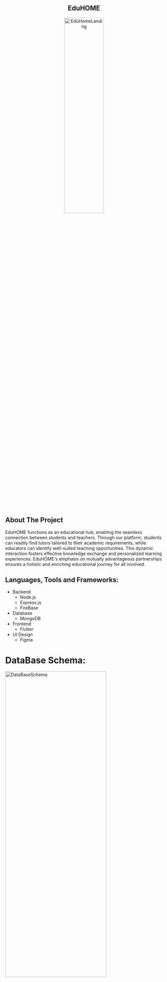 <div align="center">
  <h2>EduHOME</h2>
  <img src="https://github.com/MuntasirNahid/EduHOME/assets/69505101/8112c21f-3ab3-42e4-b3a1-4be58ec6a5f0" alt="EduHomeLanding" width="50%" height="40%">
</div>

## About The Project

EduHOME functions as an educational hub, enabling the seamless connection between students and teachers. Through our platform, students can readily find tutors tailored to their academic requirements, while educators can identify well-suited teaching opportunities. This dynamic interaction fosters effective knowledge exchange and personalized learning experiences. EduHOME's emphasis on mutually advantageous partnerships ensures a holistic and enriching educational journey for all involved.

## Languages, Tools and Frameworks:<a name="tools"></a>

- Backend
    - Node.js
    - Express.js
    - FireBase      
- Database
  - MongoDB
- Frontend
    - Flutter
- UI Design
    - Figma


# DataBase Schema:

<img src="https://github.com/MuntasirNahid/EduHOME/assets/69505101/2a51c810-9860-4804-b70b-c071f9a54124" alt="DataBaseSchema" width="80%" height="50%">

# Video Presentation :


<a href="https://youtu.be/o91aPjKT2c0">
Youtube
</a>





## How to RUN:

Follow the step by step installation procedure to install and run this on your machine.

#### Getting the repository

1. Clone the repo

   ```sh
   git clone https://github.com/mahirlabibdihan/dEducation-backend.git
   ```

Then run the following commands to run your app:

### Server Side
```bash
  cd backend
  npm install
  npm run dev (for continuous development)
  OR
  npm start (to run script 1 time)
```

### Client Side
```bash
  flutter pub get
  open a simulator 
  flutter run
```


## Honourable Supervisor

- <a href = https://www.sust.edu/d/cse/faculty-profile-detail/52/4>Ayesha Tasmin </a>

  - **Assistant Professor**

  

    Department of Computer Science and Engineering,
    Shahjalal University of Science and Technology
    ,Sylhet, Bangladesh.

- <a href=https://www.linkedin.com/in/ershadin/> Ershadur Rahman Talukder </a>
  - **Co-Founder** at <a href = https://inverseai.com>Inverse.AI</a>

<p align="right">(<a href="#top">back to top</a>)</p>
